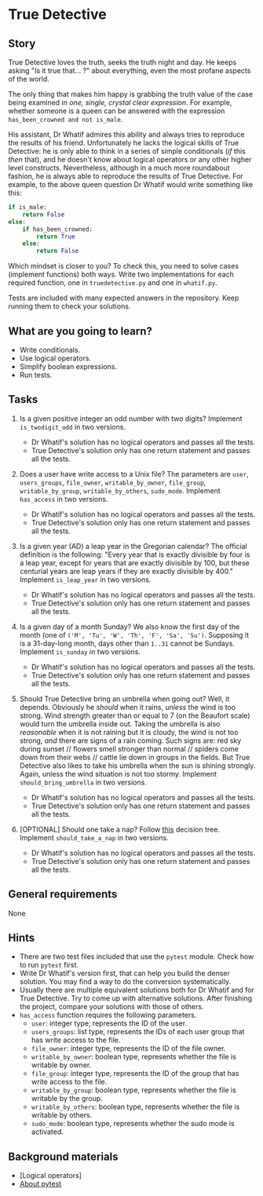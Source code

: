 # True Detective

## Story

True Detective loves the truth, seeks the truth night and day. He keeps asking
"Is it true that... ?" about everything, even the most profane aspects of the world.

The only thing that makes him happy is grabbing the truth value of the case
being examined in _one, single, crystal clear expression_. For example, whether
someone is a queen can be answered with the expression `has_been_crowned and not is_male`.

His assistant, Dr Whatif admires this ability and always tries to reproduce
the results of his friend. Unfortunately he lacks the logical skills of
True Detective: he is only able to think in a series of simple conditionals
(_if_ this _then_ that), and he doesn't know about logical operators or any other
higher level constructs. Nevertheless, although in a much more roundabout fashion,
he is always able to reproduce the results of True Detective. For example, to
the above queen question Dr Whatif would write something like this:

```python
if is_male:
    return False
else:
    if has_been_crowned:
        return True
    else:
        return False
```

Which mindset is closer to you?
To check this, you need to solve cases (implement functions) both ways.
Write two implementations for each required function, one in `truedetective.py`
and one in `whatif.py`.

Tests are included with many expected answers in the repository. Keep running
them to check your solutions.


## What are you going to learn?

- Write conditionals.
- Use logical operators.
- Simplify boolean expressions.
- Run tests.

## Tasks

1. Is a given positive integer an odd number with two digits? Implement `is_twodigit_odd` in two versions.
    - Dr Whatif's solution has no logical operators and passes all the tests.
    - True Detective's solution only has one return statement and passes all the tests.

2. Does a user have write access to a Unix file? The parameters are `user`, `users_groups`, `file_owner`, `writable_by_owner`, `file_group`, `writable_by_group`, `writable_by_others`, `sudo_mode`.
Implement `has_access` in two versions.
    - Dr Whatif's solution has no logical operators and passes all the tests.
    - True Detective's solution only has one return statement and passes all the tests.

3. Is a given year (AD) a leap year in the Gregorian calendar? The official definition is the following: "Every year that is exactly divisible by four is a leap year, except for years that are exactly divisible by 100, but these centurial years are leap years if they are exactly divisible by 400."
Implement `is_leap_year` in two versions.
    - Dr Whatif's solution has no logical operators and passes all the tests.
    - True Detective's solution only has one return statement and passes all the tests.

4. Is a given day of a month Sunday? We also know the first day of the month (one of `('M', 'Tu', 'W', 'Th', 'F', 'Sa', 'Su')`. Supposing it is a 31-day-long month, days other than `1..31` cannot be Sundays.
Implement `is_sunday` in two versions.
    - Dr Whatif's solution has no logical operators and passes all the tests.
    - True Detective's solution only has one return statement and passes all the tests.

5. Should True Detective bring an umbrella when going out? Well, it depends. Obviously he _should_ when it rains, _unless_ the wind is too strong. Wind strength greater than or equal to 7 (on the Beaufort scale) would turn the umbrella inside out.
Taking the umbrella is also _reasonable_ when it is not raining but it is cloudy, the wind is not too strong, _and_ there are signs of a rain coming. Such signs are: red sky during sunset // flowers smell stronger than normal // spiders come down from their webs // cattle lie down in groups in the fields.
But True Detective also likes to take his umbrella when the sun is shining strongly. Again, unless the wind situation is not too stormy.
Implement `should_bring_umbrella` in two versions.
    - Dr Whatif's solution has no logical operators and passes all the tests.
    - True Detective's solution only has one return statement and passes all the tests.

6. [OPTIONAL] Should one take a nap? Follow [this](https://venngage-wordpress.s3.amazonaws.com/uploads/2019/08/what-is-a-decision-tree-7.png) decision tree.
Implement `should_take_a_nap` in two versions.
    - Dr Whatif's solution has no logical operators and passes all the tests.
    - True Detective's solution only has one return statement and passes all the tests.

## General requirements

None

## Hints

- There are two test files included that use the `pytest` module.
  Check how to run `pytest` first.
- Write Dr Whatif's version first, that can help you build the denser solution.
You may find a way to do the conversion systematically.
- Usually there are multiple equivalent solutions both for Dr Whatif and for
True Detective. Try to come up with alternative solutions. After finishing the project,
  compare your solutions with those of others.
- `has_access` function requires the following parameters.
  * `user`: integer type, represents the ID of the user.
  * `users_groups`: list type, represents the IDs of each user group that has write access to the file.
  * `file_owner`: integer type, represents the ID of the file owner.
  * `writable_by_owner`: boolean type, represents whether the file is writable by owner.
  * `file_group`: integer type, represents the ID of the group that has write access to the file.
  * `writable_by_group`: boolean type, represents whether the file is writable by the group.
  * `writable_by_others`: boolean type, represents whether the file is writable by others.
  * `sudo_mode`: boolean type, represents whether the sudo mode is activated.


## Background materials

- [Logical operators]
- <i class="far fa-exclamation"></i> [About pytest](https://docs.pytest.org/en/latest/)
